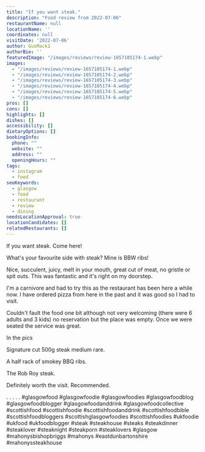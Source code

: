 ```yaml
---
title: "If you want steak."
description: "Food review from 2022-07-06"
restaurantName: null
locationName: ''
coordinates: null
visitDate: '2022-07-06'
author: GusMack1
authorBio: ''
featuredImage: "/images/reviews/review-1657105174-1.webp"
images:
  - "/images/reviews/review-1657105174-1.webp"
  - "/images/reviews/review-1657105174-2.webp"
  - "/images/reviews/review-1657105174-3.webp"
  - "/images/reviews/review-1657105174-4.webp"
  - "/images/reviews/review-1657105174-5.webp"
  - "/images/reviews/review-1657105174-6.webp"
pros: []
cons: []
highlights: []
dishes: []
accessibility: []
dietaryOptions: []
bookingInfo:
  phone: ""
  website: ""
  address: ""
  openingHours: ""
tags:
  - instagram
  - food
seoKeywords:
  - glasgow
  - food
  - restaurant
  - review
  - dining
needsLocationApproval: true
locationCandidates: []
relatedRestaurants: []
---
```


If you want steak. Come here!

What's your favourite side with steak? Mine is BBW ribs!

Nice, succulent, juicy, melt in your mouth, great cut of meat, no gristle or spit outs. This was fantastic and it's right on my doorstep.

I'm a carnivore and had to try this as the restaurant has been here a while now. I have ordered pizza from here in the past and it was good so I had to visit.

Couldn't fault the food one bit although not very welcoming (there were 6 adults and 3 kids) no reservation but the place was empty. Once we were seated the service was great. 

In the pics

Signature cut 500g steak medium rare.

A half rack of smokey BBQ ribs.

The Rob Roy steak.

Definitely worth the visit.
Recommended.

.
.
.
.
.
#glasgowfood #glasgowfoodie #glasgowfoodies #glasgowfoodblog #glasgowfoodblogger #glasgowfoodanddrink #glasgowfoodcollective #scottishfood #scottishfoodie #scottishfoodanddrink #scottishfoodbible #scottishfoodbloggers #scottishglasgowfoodies #scottishfoodies #ukfoodie #ukfood #ukfoodblogger #steak #steakhouse #steaks #steakdinner #steaklover #steaknight #steakporn #steaklovers #glasgow #mahonysbishopbriggs #mahonys #eastdunbartonshire #mahonyssteakhouse